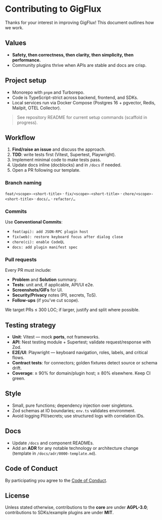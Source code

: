 # Contributing to GigFlux

Thanks for your interest in improving GigFlux! This document outlines how we work.

## Values

- **Safety, then correctness, then clarity, then simplicity, then performance.**
- Community plugins thrive when APIs are stable and docs are crisp.

## Project setup

- Monorepo with `pnpm` and Turborepo.
- Code is TypeScript-strict across backend, frontend, and SDKs.
- Local services run via Docker Compose (Postgres 16 + pgvector, Redis, Mailpit, OTEL Collector).

> See repository README for current setup commands (scaffold in progress).

## Workflow

1. **Find/raise an issue** and discuss the approach.
2. **TDD**: write tests first (Vitest, Supertest, Playwright).
3. Implement minimal code to make tests pass.
4. Update docs inline (docblocks) and in `/docs` if needed.
5. Open a PR following our template.

### Branch naming

`feat/<scope>-<short-title>` · `fix/<scope>-<short-title>` · `chore/<scope>-<short-title>` · `docs/…` · `refactor/…`

### Commits

Use **Conventional Commits**:
- `feat(api): add JSON-RPC plugin host`
- `fix(web): restore keyboard focus after dialog close`
- `chore(ci): enable CodeQL`
- `docs: add plugin manifest spec`

### Pull requests

Every PR must include:
- **Problem** and **Solution** summary.
- **Tests**: unit and, if applicable, API/UI e2e.
- **Screenshots/GIFs** for UI.
- **Security/Privacy** notes (PII, secrets, ToS).
- **Follow-ups** (if you’ve cut scope).

We target PRs ≤ 300 LOC; if larger, justify and split where possible.

## Testing strategy

- **Unit**: Vitest — mock **ports**, not frameworks.
- **API**: Nest testing module + Supertest; validate request/response with Zod.
- **E2E/UI**: Playwright — keyboard navigation, roles, labels, and critical flows.
- **Contract tests**: for connectors; golden fixtures detect source or schema drift.
- **Coverage**: ≥ 90% for domain/plugin host; ≥ 80% elsewhere. Keep CI green.

## Style

- Small, pure functions; dependency injection over singletons.
- Zod schemas at IO boundaries; `env.ts` validates environment.
- Avoid logging PII/secrets; use structured logs with correlation IDs.

## Docs

- Update `/docs` and component READMEs.
- Add an **ADR** for any notable technology or architecture change (template in `/docs/adr/0000-template.md`).

## Code of Conduct

By participating you agree to the [Code of Conduct](./CODE_OF_CONDUCT.md).

## License

Unless stated otherwise, contributions to the **core** are under **AGPL-3.0**; contributions to SDKs/example plugins are under **MIT**.
